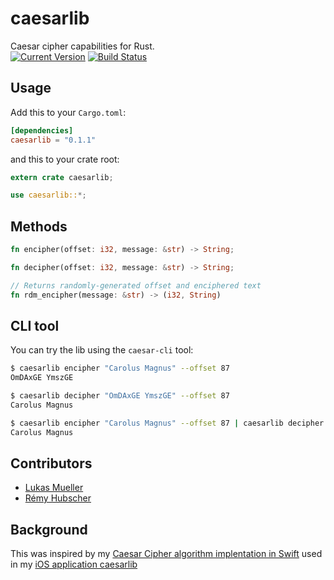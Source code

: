 # caesarlib
Caesar cipher capabilities for Rust.<br>
[![Current Version](http://meritbadge.herokuapp.com/caesarlib)](https://crates.io/crates/caesarlib)
[![Build Status](https://travis-ci.org/caesarlib/caesarlib.rs.svg)](https://travis-ci.org/caesarlib/caesarlib.rs)

## Usage
Add this to your `Cargo.toml`:

```toml
[dependencies]
caesarlib = "0.1.1"
```

and this to your crate root:

```rust
extern crate caesarlib;

use caesarlib::*;
```

## Methods
```rust
fn encipher(offset: i32, message: &str) -> String;

fn decipher(offset: i32, message: &str) -> String;

// Returns randomly-generated offset and enciphered text
fn rdm_encipher(message: &str) -> (i32, String)
```

## CLI tool

You can try the lib using the `caesar-cli` tool:

```sh
$ caesarlib encipher "Carolus Magnus" --offset 87
OmDAxGE YmszGE

$ caesarlib decipher "OmDAxGE YmszGE" --offset 87
Carolus Magnus

$ caesarlib encipher "Carolus Magnus" --offset 87 | caesarlib decipher --offset 87
Carolus Magnus
```

## Contributors
* [Lukas Mueller](https://github.com/luki)
* [Rémy Hubscher](https://github.com/natim)

## Background
This was inspired by my [Caesar Cipher algorithm
implentation in Swift](https://github.com/luki/caesarlib/blob/master/Caesar/Algorithms.swift) used in my [iOS application caesarlib](https://github.com/luki/caesarlib)
